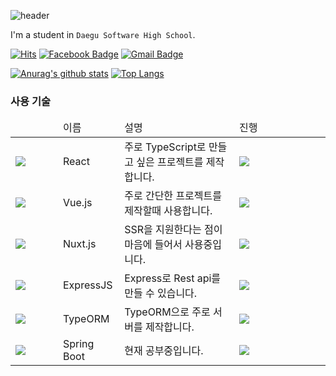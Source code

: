 ![header](https://capsule-render.vercel.app/api?type=wave&color=gradient&height=250&section=header&text=Hi%20there%20👋&fontSize=60&fontAlignY=35)

I'm a student in `Daegu Software High School`.

<!--[![Sh031224 StackOverflow](https://github-readme-stackoverflow.vercel.app/?userID=12651185)](https://stackoverflow.com/users/12651185/sh031224)-->
[![Hits](https://hits.seeyoufarm.com/api/count/incr/badge.svg?url=https%3A%2F%2Fgithub.com%2FSh031224)](https://hits.seeyoufarm.com)
[![Facebook Badge](https://img.shields.io/badge/-Facebook-1877f2?style=flat-square&logo=facebook&logoColor=white&link=hhttps://www.facebook.com/profile.php?id=100048700034135)](https://www.facebook.com/profile.php?id=100048700034135)
[![Gmail Badge](https://img.shields.io/badge/-Gmail-c14438?style=flat-square&logo=Gmail&logoColor=white&link=mailto:1cktmdgh2@gmail.com)](mailto:1cktmdgh2@gmail.com)

[![Anurag's github stats](https://github-readme-stats.vercel.app/api?username=Sh031224&count_private=true&show_icons=true&hide_border=true)](https://github.com/anuraghazra/github-readme-stats)
[![Top Langs](https://github-readme-stats.vercel.app/api/top-langs/?username=Sh031224&hide=html,c,css,c%2B%2B)](https://github.com/anuraghazra/github-readme-stats)

### 사용 기술

<table>
  <thead>
    <tr>
      <td></td>
      <td>이름</td>
      <td>설명</td>
      <td>진행</td>
  </thead>
  <tbody>
    <tr>
      <td width="60px">
        <img src="https://user-images.githubusercontent.com/51149996/93740096-c4dc1000-fc24-11ea-8e27-682dd7efcb56.png" />
      </td>
      <td>
        React
      </td>
      <td>
        주로 TypeScript로 만들고 싶은 프로젝트를 제작합니다.
      </td>
      <td width="130px">
        <img src="https://progress-bar.dev/80" />
      </td>
    </tr>
    <tr>
      <td width="60px">
        <img src="https://user-images.githubusercontent.com/51149996/93740180-f5bc4500-fc24-11ea-87e1-b20d632c3e72.png" />
      </td>
      <td>
        Vue.js
      </td>
      <td>
        주로 간단한 프로젝트를 제작할때 사용합니다.
      </td>
      <td width="130px">
        <img src="https://progress-bar.dev/85" />
      </td>
    </tr>
    <tr>
      <td width="60px">
        <img src="https://user-images.githubusercontent.com/51149996/93405555-4439ae80-f8c8-11ea-9390-1aeca1681673.png" />
      </td>
      <td>
        Nuxt.js
      </td>
      <td>
        SSR을 지원한다는 점이 마음에 들어서 사용중입니다.
      </td>
      <td width="118px">
        <img src="https://progress-bar.dev/75" />
      </td>
    </tr>
    <tr>
      <td width="60px">
        <img src="https://user-images.githubusercontent.com/51149996/93740280-243a2000-fc25-11ea-9120-816e4819f1cb.png" />
      </td>
      <td>
        ExpressJS
      </td>
      <td>
        Express로 Rest api를 만들 수 있습니다.
      </td>
      <td width="130px">
        <img src="https://progress-bar.dev/75" />
      </td>
    </tr>
    <tr>
      <td width="60px">
        <img src="https://user-images.githubusercontent.com/51149996/93405687-9e3a7400-f8c8-11ea-8ee0-abd96927cd86.png" />
      </td>
      <td>
        TypeORM
      </td>
      <td>
        TypeORM으로 주로 서버를 제작합니다.
      </td>
      <td width="130px">
        <img src="https://progress-bar.dev/70" />
      </td>
    </tr>
    <tr>
      <td width="60px">
        <img src="https://user-images.githubusercontent.com/51149996/93739974-88a8af80-fc24-11ea-8b22-59067beccf1b.png" />
      </td>
      <td>
        Spring Boot
      </td>
      <td>
        현재 공부중입니다.
      </td>
      <td width="130px">
        <img src="https://progress-bar.dev/10" />
      </td>
    </tr>
  </tbody>
</table>
